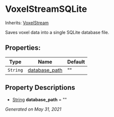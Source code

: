 # VoxelStreamSQLite

Inherits: [VoxelStream](VoxelStream.md)


Saves voxel data into a single SQLite database file.

## Properties:


Type      | Name                               | Default
--------- | ---------------------------------- | --------
`String`  | [database_path](#i_database_path)  | ""
<p></p>

## Property Descriptions

- [String](https://docs.godotengine.org/en/stable/classes/class_string.html)<span id="i_database_path"></span> **database_path** = ""


_Generated on May 31, 2021_
